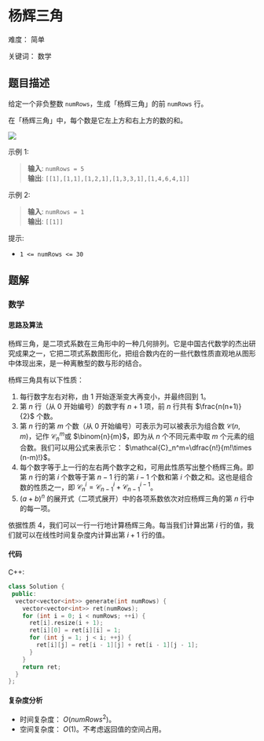 # 杨辉三角

难度： 简单

关键词： 数学

## 题目描述

给定一个非负整数 `numRows`，生成「杨辉三角」的前 `numRows` 行。

在「杨辉三角」中，每个数是它左上方和右上方的数的和。

![](https://pic.leetcode-cn.com/1626927345-DZmfxB-PascalTriangleAnimated2.gif)

示例 1:

>**输入**: `numRows = 5` <br>
**输出**: `[[1],[1,1],[1,2,1],[1,3,3,1],[1,4,6,4,1]]`
>

示例 2:

>**输入**: `numRows = 1` <br>
**输出**: `[[1]]`
>

提示:

* `1 <= numRows <= 30`

## 题解

### 数学

#### 思路及算法

杨辉三角，是二项式系数在三角形中的一种几何排列。它是中国古代数学的杰出研究成果之一，它把二项式系数图形化，把组合数内在的一些代数性质直观地从图形中体现出来，是一种离散型的数与形的结合。

杨辉三角具有以下性质：

1. 每行数字左右对称，由 $1$ 开始逐渐变大再变小，并最终回到 $1$。
2. 第 $n$ 行（从 $0$ 开始编号）的数字有 $n+1$ 项，前 $n$ 行共有 $\frac{n(n+1)}{2}$​ 个数。
3. 第 $n$ 行的第 $m$ 个数（从 $0$ 开始编号）可表示为可以被表示为组合数 $\mathcal{C}(n,m)$，记作 $\mathcal{C}_n^m$​ 或 $\binom{n}{m}$，即为从 $n$ 个不同元素中取 $m$ 个元素的组合数。我们可以用公式来表示它： $\mathcal{C}_n^m=\dfrac{n!}{m!\times (n-m)!}$。​
4. 每个数字等于上一行的左右两个数字之和，可用此性质写出整个杨辉三角。即第 $n$ 行的第 $i$ 个数等于第 $n-1$ 行的第 $i−1$ 个数和第 $i$ 个数之和。这也是组合数的性质之一，即 $\mathcal{C}_n^i=\mathcal{C}_{n-1}^i+\mathcal{C}_{n-1}^{i-1}$​。
5. $(a+b)^n$ 的展开式（二项式展开）中的各项系数依次对应杨辉三角的第 $n$ 行中的每一项。

依据性质 $4$，我们可以一行一行地计算杨辉三角。每当我们计算出第 $i$ 行的值，我们就可以在线性时间复杂度内计算出第 $i+1$ 行的值。

#### 代码

C++:
```cpp
class Solution {
 public:
  vector<vector<int>> generate(int numRows) {
    vector<vector<int>> ret(numRows);
    for (int i = 0; i < numRows; ++i) {
      ret[i].resize(i + 1);
      ret[i][0] = ret[i][i] = 1;
      for (int j = 1; j < i; ++j) {
        ret[i][j] = ret[i - 1][j] + ret[i - 1][j - 1];
      }
    }
    return ret;
  }
};
```

#### 复杂度分析

* 时间复杂度： $O({numRows}^2)$。
* 空间复杂度： $O(1)$。不考虑返回值的空间占用。